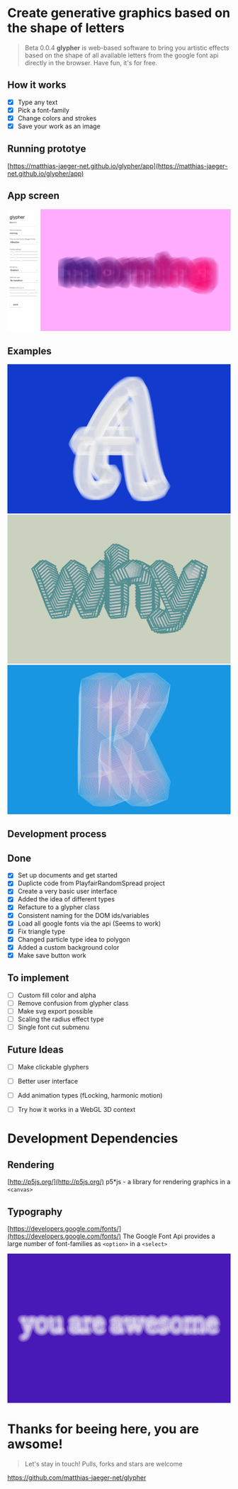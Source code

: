 # Create generative graphics based on the shape of letters

> Beta 0.0.4 **glypher** is web-based software to bring you artistic effects based on the shape of all available
letters from the google font api directly in the browser. Have fun, it's for free.

## How it works
- [x] Type any text
- [x] Pick a font-family
- [x] Change colors and strokes
- [x] Save your work as an image

## Running prototye
[https://matthias-jaeger-net.github.io/glypher/app](https://matthias-jaeger-net.github.io/glypher/app)

## App screen
![glypher app](documentation/screens/screen-3.png)

## Examples
![glypher example](documentation/results/glypher-1.jpg)
![glypher example](documentation/results/glypher-2.jpg)
![glypher example](documentation/results/glypher-3.jpg)



## Development process

## Done
- [x] Set up documents and get started
- [x] Duplicte code from PlayfairRandomSpread project
- [x] Create a very basic user interface
- [x] Added the idea of different types
- [x] Refacture to a glypher class
- [x] Consistent naming for the DOM ids/variables
- [x] Load all google fonts via the api (Seems to work)
- [x] Fix triangle type
- [x] Changed particle type idea to polygon
- [x] Added a custom background color
- [x] Make save button work

## To implement
- [ ] Custom fill color and alpha
- [ ] Remove confusion from glypher class
- [ ] Make svg export possible
- [ ] Scaling the radius effect type
- [ ] Single font cut submenu

## Future Ideas
- [ ] Make clickable glyphers
- [ ] Better user interface
- [ ] Add animation types (fLocking, harmonic motion)
- [ ] Try how it works in a WebGL 3D context


# Development Dependencies

## Rendering
[http://p5js.org/](http://p5js.org/)
p5*js - a library for rendering graphics in a `<canvas>`

## Typography
[https://developers.google.com/fonts/](https://developers.google.com/fonts/)
The Google Font Api provides a large number of font-families as `<option>` in a `<select>`

![glypher example](documentation/results/glypher-awesome.jpg)

# Thanks for beeing here, you are awsome!

> Let's stay in touch! Pulls, forks and stars are welcome

https://github.com/matthias-jaeger-net/glypher
